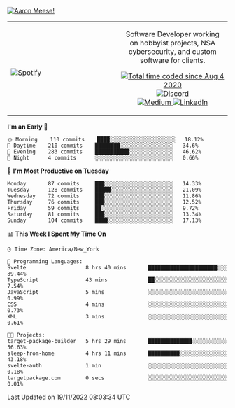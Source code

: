 [![Aaron Meese!](https://user-images.githubusercontent.com/17814535/88975338-a2aabf00-d27f-11ea-963f-8a19608716b4.png)](https://github.com/ajmeese7/readme-ascii "README ASCII")

<!-- Modified from project here: https://github.com/novatorem/novatorem -->
<table width="100%">
  <tr>
  <td width="50%">

&nbsp; <br> [![Spotify](https://ajmeese7.vercel.app/api/spotify)](https://open.spotify.com/user/ajmeese)

  </td>
  <td width="50%">
    <p align="center">
    Software Developer working on hobbyist projects, NSA cybersecurity, and custom software for clients.
    </p>
    <p align="center">
      <a href="https://wakatime.com/@f726891d-3b02-46cd-9b60-e8c59f9e2b14">
        <img src="https://wakatime.com/badge/user/f726891d-3b02-46cd-9b60-e8c59f9e2b14.svg" alt="Total time coded since Aug 4 2020" title="WakaTime" />
      </a>
      <a href="http://link.aaronmeese.com/discord">
        <img src="https://img.shields.io/badge/discord-ajmeese7%234835-369?style=flat-square&logo=discord&logoColor=white&color=purple" alt="Discord" title="Discord">
      </a>
      <br />
      <a href="https://link.aaronmeese.com/medium">
        <img src="https://img.shields.io/badge/medium-ajmeese7-1DB954?style=flat-square&logo=medium&logoColor=white" alt="Medium" title="Medium">
      </a>
      <a href="https://link.aaronmeese.com/linkedin">
        <img src="https://img.shields.io/badge/linkedIn-aaronmeese-1DB954?style=flat-square&logo=linkedin&logoColor=white&color=blue" alt="LinkedIn" title="LinkedIn">
      </a>
    </p>
  </td>

</table>

[//]: <> (The `&nbsp;` is to have Aphelion take up more space)

<!--START_SECTION:waka-->
**I'm an Early 🐤** 

```text
🌞 Morning    110 commits    ████░░░░░░░░░░░░░░░░░░░░░   18.12% 
🌆 Daytime    210 commits    ████████░░░░░░░░░░░░░░░░░   34.6% 
🌃 Evening    283 commits    ███████████░░░░░░░░░░░░░░   46.62% 
🌙 Night      4 commits      ░░░░░░░░░░░░░░░░░░░░░░░░░   0.66%

```
📅 **I'm Most Productive on Tuesday** 

```text
Monday       87 commits     ███░░░░░░░░░░░░░░░░░░░░░░   14.33% 
Tuesday      128 commits    █████░░░░░░░░░░░░░░░░░░░░   21.09% 
Wednesday    72 commits     ███░░░░░░░░░░░░░░░░░░░░░░   11.86% 
Thursday     76 commits     ███░░░░░░░░░░░░░░░░░░░░░░   12.52% 
Friday       59 commits     ██░░░░░░░░░░░░░░░░░░░░░░░   9.72% 
Saturday     81 commits     ███░░░░░░░░░░░░░░░░░░░░░░   13.34% 
Sunday       104 commits    ████░░░░░░░░░░░░░░░░░░░░░   17.13%

```


📊 **This Week I Spent My Time On** 

```text
⌚︎ Time Zone: America/New_York

💬 Programming Languages: 
Svelte                   8 hrs 40 mins       ██████████████████████░░░   89.44% 
TypeScript               43 mins             ██░░░░░░░░░░░░░░░░░░░░░░░   7.54% 
JavaScript               5 mins              ░░░░░░░░░░░░░░░░░░░░░░░░░   0.99% 
CSS                      4 mins              ░░░░░░░░░░░░░░░░░░░░░░░░░   0.73% 
XML                      3 mins              ░░░░░░░░░░░░░░░░░░░░░░░░░   0.61%

🐱‍💻 Projects: 
target-package-builder   5 hrs 29 mins       ██████████████░░░░░░░░░░░   56.63% 
sleep-from-home          4 hrs 11 mins       ██████████░░░░░░░░░░░░░░░   43.18% 
svelte-auth              1 min               ░░░░░░░░░░░░░░░░░░░░░░░░░   0.18% 
targetpackage.com        0 secs              ░░░░░░░░░░░░░░░░░░░░░░░░░   0.01%

```


 Last Updated on 19/11/2022 08:03:34 UTC
<!--END_SECTION:waka-->
